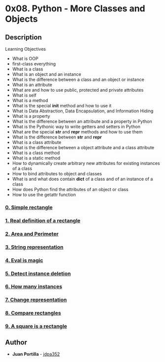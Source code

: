 # 0x08. Python - More Classes and Objects

## Description

Learning Objectives
* What is OOP
* first-class everything
* What is a class
* What is an object and an instance
* What is the difference between a class and an object or instance
* What is an attribute
* What are and how to use public, protected and private attributes
* What is self
* What is a method
* What is the special __init__ method and how to use it
* What is Data Abstraction, Data Encapsulation, and Information Hiding
* What is a property
* What is the difference between an attribute and a property in Python
* What is the Pythonic way to write getters and setters in Python
* What are the special __str__ and __repr__ methods and how to use them
* What is the difference between __str__ and __repr__
* What is a class attribute
* What is the difference between a object attribute and a class attribute
* What is a class method
* What is a static method
* How to dynamically create arbitrary new attributes for existing instances of a class
* How to bind attributes to object and classes
* What is and what does contain __dict__ of a class and of an instance of a class
* How does Python find the attributes of an object or class
* How to use the getattr function

### [0. Simple rectangle](./0-rectangle.py)

### [1. Real definition of a rectangle](./1-rectangle.py)

### [2. Area and Perimeter](./2-rectangle.py)

### [3. String representation](./3-rectangle.py)

### [4. Eval is magic](./4-rectangle.py)

### [5. Detect instance deletion](./5-rectangle.py)

### [6. How many instances](./6-rectangle.py)

### [7. Change representation](./7-rectangle.py)

### [8. Compare rectangles](./8-rectangle.py)

### [9. A square is a rectangle](./9-rectangle.py)

## Author
* **Juan Portilla** - [jdpa352](https://github.com/Jdpa357)